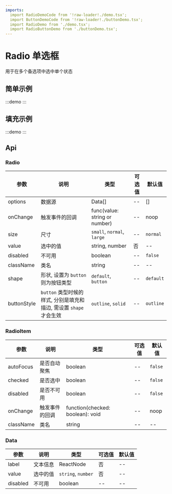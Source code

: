 ```yaml
---
imports:
  import RadioDemoCode from '!raw-loader!./demo.tsx';
  import ButtonDemoCode from '!raw-loader!./buttonDemo.tsx';
  import RadioDemo from './demo.tsx';
  import RadioButtonDemo from './buttonDemo.tsx';
---
```


# Radio 单选框

用于在多个备选项中选中单个状态

## 简单示例

:::demo
<Block des="常用的 radio" code={RadioDemoCode}>
  <RadioDemo />
</Block>
:::

## 填充示例

:::demo
<Block des="按钮式的 radio" code={ButtonDemoCode}>
  <RadioButtonDemo />
</Block>
:::

## Api

### Radio

| 参数     | 说明              | 类型   | 可选值 | 默认值 |
| -------- | ----------------- | ------ | ------ | ------ |
| options | 数据源 | Data[] | -- | []
| onChange | 触发事件的回调 | func(value: string or number) | -- | noop
| size | 尺寸 | `small`, `normal`, `large` | -- | `normal`
| value | 选中的值 | string, number | 否 | --
| disabled | 不可用 | boolean | -- | `false`
| className | 类名 | string | -- | --
| shape | 形状, 设置为 `button` 则为按钮类型 | `default`, `button` | -- | `default`
| buttonStyle | `button` 类型时候的样式, 分别是填充和描边, 需设置 `shape` 才会生效 | `outline`, `solid` | -- | `outline`

### RadioItem

| 参数     | 说明              | 类型   | 可选值 | 默认值 |
| -------- | ----------------- | ------ | ------ | ------ |
| autoFocus | 是否自动聚焦 | boolean | -- | `false`
| checked | 是否选中 | boolean | -- | `false`
| disabled | 是否不可用 | boolean | -- | `false`
| onChange | 触发事件的回调 | function(checked: boolean): void | -- | noop
| className | 类名 | string | -- | --

### Data

| 参数     | 说明              | 类型   | 可选值 | 默认值 |
| -------- | ----------------- | ------ | ------ | ------ |
| label | 文本信息 | ReactNode | 否 | --
| value | 选中的值 | `string`, `number` | 否 | --
| disabled | 不可用 | boolean | -- | --
